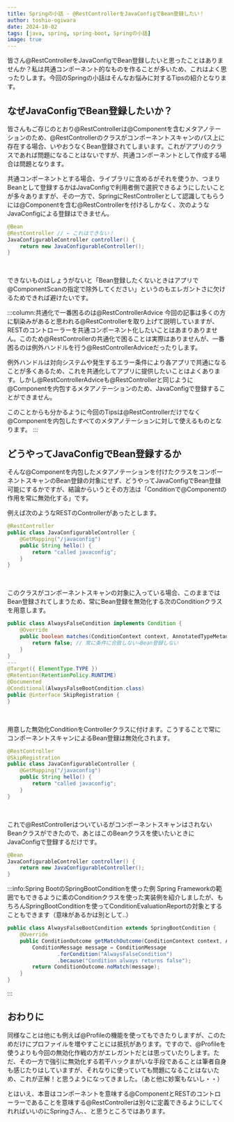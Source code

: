 ```yaml
---
title: Springの小話 - @RestControllerをJavaConfigでBean登録したい！
author: toshio-ogiwara
date: 2024-10-02
tags: [java, spring, spring-boot, Springの小話]
image: true
---
```

皆さん@RestControllerをJavaConfigでBean登録したいと思ったことはありませんか？私は共通コンポーネント的なものを作ることが多いため、これはよく思ったりします。今回のSpringの小話はそんなお悩みに対するTipsの紹介となります。

## なぜJavaConfigでBean登録したいか？
皆さんもご存じのとおり@RestControllerは@Componentを含むメタアノテーションのため、@RestControllerのクラスがコンポーネントスキャンのパス上に存在する場合、いやおうなくBean登録されてしまいます。これがアプリのクラスであれば問題になることはないですが、共通コンポーネントとして作成する場合は問題となります。

共通コンポーネントとする場合、ライブラリに含めるがそれを使うか、つまりBeanとして登録するかはJavaConfigで利用者側で選択できるようにしたいことが多々ありますが、その一方で、SpringにRestControllerとして認識してもらうには@Componentを含む@RestControllerを付けるしかなく、次のようなJavaConfigによる登録はできません。

```java
@Bean
@RestController // ← これはできない！
JavaConfigurableController controller() {
    return new JavaConfigurableController();
}
```
<br>

できないものはしょうがないと「Bean登録したくないときはアプリで@ComponentScanの指定で除外してください」というのもエレガントさに欠けるためできれば避けたいです。

:::column:共通化で一番困るのは@RestControllerAdvice
今回の記事は多くの方に馴染みがあると思われる@RestControllerを取り上げて説明していますが、RESTのコントローラーを共通コンポーネント化したいことはあまりありません。このため@RestControllerの共通化で困ることは実際はありませんが、一番困るのは例外ハンドルを行う@RestControllerAdviceだったりします。

例外ハンドルは対向システムや発生するエラー条件により各アプリで共通になることが多くあるため、これを共通化してアプリに提供したいことはよくあります。しかし@RestControllerAdviceも@RestControllerと同じように@Componentを内包するメタアノテーションのため、JavaConfigで登録することができません。

このことからも分かるように今回のTipsは@RestControllerだけでなく@Componentを内包したすべてのメタアノテーションに対して使えるものとなります。
:::

## どうやってJavaConfigでBean登録するか
そんな@Componentを内包したメタアノテーションを付けたクラスをコンポーネントスキャンのBean登録の対象にせず、どうやってJavaConfigでBean登録可能にするかですが、結論からいうとその方法は「Conditionで@Componentの作用を常に無効化する」です。

例えば次のようなRESTのControllerがあったとします。
```java
@RestController
public class JavaConfigurableController {
    @GetMapping("/javaconfig")
    public String hello() {
        return "called javaconfig";
    }
}
```
<br>

このクラスがコンポーネントスキャンの対象に入っている場合、このままではBean登録されてしまうため、常にBean登録を無効化する次のConditionクラスを用意します。
```java
public class AlwaysFalseCondition implements Condition {
    @Override
    public boolean matches(ConditionContext context, AnnotatedTypeMetadata metadata) {
        return false; // 常に条件に合致しない⇒Bean登録しない
    }
}
---
@Target({ ElementType.TYPE })
@Retention(RetentionPolicy.RUNTIME)
@Documented
@Conditional(AlwaysFalseBootCondition.class)
public @interface SkipRegistration {
}
```
<br>

用意した無効化ConditionをControllerクラスに付けます。こうすることで常にコンポーネントスキャンによるBean登録は無効化されます。
```java
@RestController
@SkipRegistration
public class JavaConfigurableController {
    @GetMapping("/javaconfig")
    public String hello() {
        return "called javaconfig";
    }
}
```
<br>

これで@RestControllerはついているがコンポーネントスキャンはされないBeanクラスができたので、あとはこのBeanクラスを使いたいときにJavaConfigで登録するだけです。
```java
@Bean
JavaConfigurableController controller() {
    return new JavaConfigurableController();
}
```

:::info:Spring BootのSpringBootConditionを使った例
Spring Frameworkの範囲でもできるように素のConditionクラスを使った実装例を紹介しましたが、もちろんSpringBootConditionを使ってConditionEvaluationReportの対象とすることもできます（意味があるかは別として..）
```java
public class AlwaysFalseBootCondition extends SpringBootCondition {
    @Override
    public ConditionOutcome getMatchOutcome(ConditionContext context, AnnotatedTypeMetadata metadata) {
        ConditionMessage message = ConditionMessage
                .forCondition("AlwaysFalseCondition")
                .because("Condition always returns false");
        return ConditionOutcome.noMatch(message);
    }
}
```
:::

## おわりに
同様なことは他にも例えば@Profileの機能を使ってもできたりしますが、このためだけにプロファイルを増やすことには抵抗があります。ですので、@Profileを使うよりも今回の無効化作戦の方がエレガントだとは思っていたりします。ただ、その一方で強引に無効化する若干ハックまがいな手段であることは筆者自身も感じたりはしていますが、それなりに使っていても問題になることはないため、これが正解！と思うようになってきました。（あと他に妙案もないし・・）

とはいえ、本音はコンポーネントを意味する@ComponentとRESTのコントローラーであることを意味する@RestControllerは別々に定義できるようにしてくれればいいのにSpringさん、、と思うところではあります。

